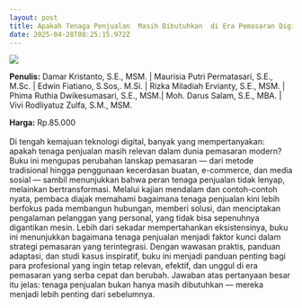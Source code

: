 ```yaml
---
layout: post
title: Apakah Tenaga Penjualan  Masih Dibutuhkan  di Era Pemasaran Digital?
date: 2025-04-28T08:25:15.972Z
---
```

![](/images/uploads/screenshot-2025-04-28-152413.jpg)

**P﻿enulis:** Damar Kristanto, S.E., MSM. |
 Maurisia Putri Permatasari, S.E., M.Sc. | Edwin Fiatiano, S.Sos,. M.Si. |
 Rizka Miladiah Ervianty, S.E., MSM. | Phima Ruthia Dwikesumasari, S.E., MSM.| 
Moh. Darus Salam, S.E., MBA. | Vivi Rodliyatuz Zulfa, S.M., MSM.

**Harga:** Rp.85.000\
\
Di tengah kemajuan teknologi digital, banyak yang mempertanyakan: apakah tenaga penjualan masih relevan dalam dunia pemasaran modern? Buku ini mengupas perubahan lanskap pemasaran — dari metode tradisional hingga penggunaan kecerdasan buatan, e-commerce, dan media sosial — sambil menunjukkan bahwa peran tenaga penjualan tidak lenyap, melainkan bertransformasi. Melalui kajian mendalam dan contoh-contoh nyata, pembaca diajak memahami bagaimana tenaga penjualan kini lebih berfokus pada membangun hubungan, memberi solusi, dan menciptakan pengalaman pelanggan yang personal, yang tidak bisa sepenuhnya digantikan mesin.
	Lebih dari sekadar mempertahankan eksistensinya, buku ini menunjukkan bagaimana tenaga penjualan menjadi faktor kunci dalam strategi pemasaran yang terintegrasi. Dengan wawasan praktis, panduan adaptasi, dan studi kasus inspiratif, buku ini menjadi panduan penting bagi para profesional yang ingin tetap relevan, efektif, dan unggul di era pemasaran yang serba cepat dan berubah. Jawaban atas pertanyaan besar itu jelas: tenaga penjualan bukan hanya masih dibutuhkan — mereka menjadi lebih penting dari sebelumnya.